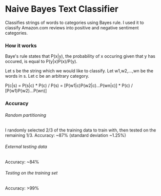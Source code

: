 # Naive Bayes Text Classifier

Classifies strings of words to categories using Bayes rule.  I used it to classify Amazon.com reviews into positive and negative sentiment categories.

### How it works

Baye's rule states that P(x|y), the probability of x occuring given that y has occured, is equal to P(y|x)P(x)/P(y).

Let s be the string which we would like to classify.  Let w1,w2,...,wn be the words in s.  Let c be an arbitrary category.

P(c|s) = P(s|c) * P(c) / P(s) 
       = [P(w1|c)P(w2|c)...P(wn|c)] * P(c) / [P(w1)P(w2)...P(wn)]

### Accuracy

###### Random partitioning

I randomly selected 2/3 of the training data to train with, then tested on the remaining 1/3.  Accuracy: ~87% (standard deviation ~1.25%)

###### External testing data

Accuracy: ~84%

###### Testing on the training set

Accuracy: >99%
